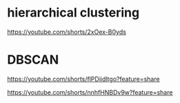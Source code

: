 # hierarchical clustering 

https://youtube.com/shorts/2xOex-B0yds

# DBSCAN

https://youtube.com/shorts/flPDiidltgo?feature=share

https://youtube.com/shorts/nnhfHNBDv9w?feature=share
